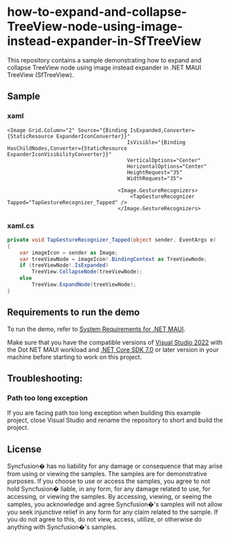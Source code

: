 # how-to-expand-and-collapse-TreeView-node-using-image-instead-expander-in-SfTreeView
This repository contains a sample demonstrating how to expand and collapse TreeView node using image instead expander in .NET MAUI TreeView (SfTreeView).

## Sample

### xaml
```xaml
<Image Grid.Column="2" Source="{Binding IsExpanded,Converter={StaticResource ExpanderIconConverter}}"
                                       IsVisible="{Binding HasChildNodes,Converter={StaticResource ExpanderIconVisibilityConverter}}"
                                       VerticalOptions="Center" 
                                       HorizontalOptions="Center"
                                       HeightRequest="35" 
                                       WidthRequest="35">

                                    <Image.GestureRecognizers>
                                        <TapGestureRecognizer Tapped="TapGestureRecognizer_Tapped" />
                                    </Image.GestureRecognizers>
```

### xaml.cs
```csharp
private void TapGestureRecognizer_Tapped(object sender, EventArgs e)
{
    var imageIcon = sender as Image;
    var treeViewNode = imageIcon!.BindingContext as TreeViewNode;
    if (treeViewNode!.IsExpanded)
        TreeView.CollapseNode(treeViewNode);
    else
        TreeView.ExpandNode(treeViewNode);
}
```

## Requirements to run the demo

To run the demo, refer to [System Requirements for .NET MAUI](https://help.syncfusion.com/maui/system-requirements).

Make sure that you have the compatible versions of [Visual Studio 2022](https://visualstudio.microsoft.com/downloads/ ) with the Dot NET MAUI workload and [.NET Core SDK 7.0](https://dotnet.microsoft.com/en-us/download/dotnet/7.0) or later version in your machine before starting to work on this project.

## Troubleshooting:
### Path too long exception

If you are facing path too long exception when building this example project, close Visual Studio and rename the repository to short and build the project.

## License

Syncfusion� has no liability for any damage or consequence that may arise from using or viewing the samples. The samples are for demonstrative purposes. If you choose to use or access the samples, you agree to not hold Syncfusion� liable, in any form, for any damage related to use, for accessing, or viewing the samples. By accessing, viewing, or seeing the samples, you acknowledge and agree Syncfusion�'s samples will not allow you seek injunctive relief in any form for any claim related to the sample. If you do not agree to this, do not view, access, utilize, or otherwise do anything with Syncfusion�'s samples.